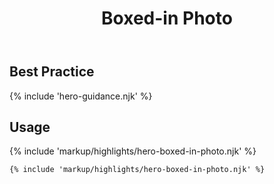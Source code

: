 ﻿---
title: Boxed-in Photo
summary: Short amounts of text and a link with a contained image.
tags: feature block
layout: docs/guide
eleventyNavigation:
  key: Boxed-in Photo
  parent: Hero Blocks
  excerpt: Short amounts of text and a link with a contained image.
  order: 3
  img: /img/illustrations/illus-boxed-in-photo.svg
---

## Best Practice

{% include 'hero-guidance.njk' %}

## Usage

{% include 'markup/highlights/hero-boxed-in-photo.njk' %}

``` html
{% include 'markup/highlights/hero-boxed-in-photo.njk' %}
```
